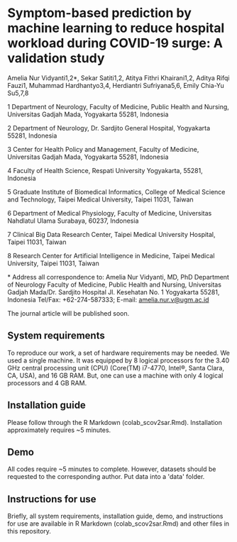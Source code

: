 # Symptom-based prediction by machine learning to reduce hospital workload during COVID-19 surge: A validation study

Amelia Nur Vidyanti1,2\*, Sekar Satiti1,2, Atitya Fithri Khairani1,2, Aditya 
Rifqi Fauzi1, Muhammad Hardhantyo3,4, Herdiantri Sufriyana5,6, Emily Chia-Yu 
Su5,7,8

1 Department of Neurology, Faculty of Medicine, Public Health and Nursing, 
Universitas Gadjah Mada, Yogyakarta 55281, Indonesia

2 Department of Neurology, Dr. Sardjito General Hospital, Yogyakarta 55281, 
Indonesia

3 Center for Health Policy and Management, Faculty of Medicine, Universitas 
Gadjah Mada, Yogyakarta 55281, Indonesia

4 Faculty of Health Science, Respati University Yogyakarta, 55281, Indonesia

5 Graduate Institute of Biomedical Informatics, College of Medical Science and 
Technology, Taipei Medical University, Taipei 11031, Taiwan

6 Department of Medical Physiology, Faculty of Medicine, Universitas Nahdlatul 
Ulama Surabaya, 60237, Indonesia

7 Clinical Big Data Research Center, Taipei Medical University Hospital, Taipei 
11031, Taiwan

8 Research Center for Artificial Intelligence in Medicine, Taipei Medical 
University, Taipei 11031, Taiwan


\* Address all correspondence to:
Amelia Nur Vidyanti, MD, PhD
Department of Neurology
Faculty of Medicine, Public Health and Nursing, Universitas Gadjah Mada/Dr. 
Sardjito Hospital
Jl. Kesehatan No. 1 Yogyakarta 55281, Indonesia
Tel/Fax: +62-274-587333; E-mail: amelia.nur.v@ugm.ac.id

The journal article will be published soon.

## System requirements

To reproduce our work, a set of hardware requirements may be needed. We used a 
single machine. It was equipped by 8 logical processors for the 3.40 GHz 
central processing unit (CPU) (Core(TM) i7-4770, Intel®, Santa Clara, CA, USA), 
and 16 GB RAM. But, one can use a machine with only 4 logical processors and 
4 GB RAM.

## Installation guide

Please follow through the R Markdown (colab_scov2sar.Rmd). Installation 
approximately requires ~5 minutes.


## Demo

All codes require ~5 minutes to complete. However, datasets should be requested 
to the corresponding author. Put data into a 'data' folder.


## Instructions for use

Briefly, all system requirements, installation guide, demo, and instructions 
for use are available in R Markdown (colab_scov2sar.Rmd) and other files in this 
repository.

